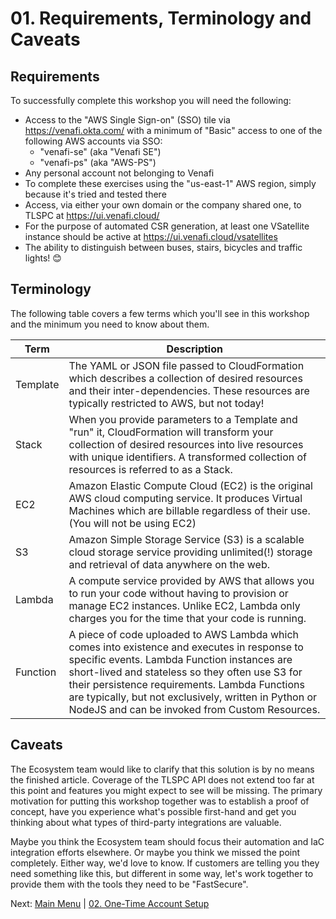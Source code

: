 # 01. Requirements, Terminology and Caveats

## Requirements

To successfully complete this workshop you will need the following:

- Access to the "AWS Single Sign-on" (SSO) tile via https://venafi.okta.com/ with a minimum of "Basic" access to one of the following AWS accounts via SSO:
  - "venafi-se" (aka "Venafi SE")
  - "venafi-ps" (aka "AWS-PS")
- Any personal account not belonging to Venafi
- To complete these exercises using the "us-east-1" AWS region, simply because it's tried and tested there
- Access, via either your own domain or the company shared one, to TLSPC at https://ui.venafi.cloud/
- For the purpose of automated CSR generation, at least one VSatellite instance should be active at https://ui.venafi.cloud/vsatellites
- The ability to distinguish between buses, stairs, bicycles and traffic lights! 😊

## Terminology

The following table covers a few terms which you'll see in this workshop and the minimum you need to know about them.

| Term  | Description |
| - | - |
| Template | The YAML or JSON file passed to CloudFormation which describes a collection of desired resources and their inter-dependencies. These resources are typically restricted to AWS, but not today! |
| Stack | When you provide parameters to a Template and "run" it, CloudFormation will transform your collection of desired resources into live resources with unique identifiers. A transformed collection of resources is referred to as a Stack. |
| EC2 | Amazon Elastic Compute Cloud (EC2) is the original AWS cloud computing service. It produces Virtual Machines which are billable regardless of their use. (You will not be using EC2) |
| S3 | Amazon Simple Storage Service (S3) is a scalable cloud storage service providing unlimited(!) storage and retrieval of data anywhere on the web. |
| Lambda | A compute service provided by AWS that allows you to run your code without having to provision or manage EC2 instances. Unlike EC2, Lambda only charges you for the time that your code is running. |
| Function | A piece of code uploaded to AWS Lambda which comes into existence and executes in response to specific events. Lambda Function instances are short-lived and stateless so they often use S3 for their persistence requirements. Lambda Functions are typically, but not exclusively, written in Python or NodeJS and can be invoked from Custom Resources. |

## Caveats

The Ecosystem team would like to clarify that this solution is by no means the finished article.
Coverage of the TLSPC API does not extend too far at this point and features you might expect to see will be missing.
The primary motivation for putting this workshop together was to establish a proof of concept, have you experience what's possible first-hand and get you thinking about what types of third-party integrations are valuable.

Maybe you think the Ecosystem team should focus their automation and IaC integration efforts elsewhere.
Or maybe you think we missed the point completely.
Either way, we'd love to know.
If customers are telling you they need something like this, but different in some way, let's work together to provide them with the tools they need to be "FastSecure".

Next: [Main Menu](../README.md) | [02. One-Time Account Setup](../02-one-time-account-setup/README.md)